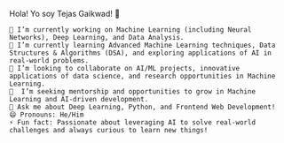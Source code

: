 Hola! Yo soy Tejas Gaikwad! 👋

    🔭 I’m currently working on Machine Learning (including Neural Networks), Deep Learning, and Data Analysis.
    🌱 I’m currently learning Advanced Machine Learning techniques, Data Structures & Algorithms (DSA), and exploring applications of AI in real-world problems.
    👯 I’m looking to collaborate on AI/ML projects, innovative applications of data science, and research opportunities in Machine Learning.
    🤔  I’m seeking mentorship and opportunities to grow in Machine Learning and AI-driven development.
    💬 Ask me about Deep Learning, Python, and Frontend Web Development!
    😄 Pronouns: He/Him
    ⚡ Fun fact: Passionate about leveraging AI to solve real-world challenges and always curious to learn new things!

